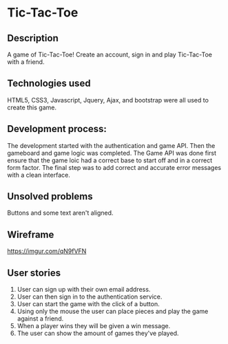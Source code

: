 # Tic-Tac-Toe

## Description
A game of Tic-Tac-Toe! Create an account, sign in and play Tic-Tac-Toe with a friend.

## Technologies used
HTML5, CSS3, Javascript, Jquery, Ajax, and bootstrap were all used to create this game.

## Development process:
The development started with the authentication and game API. Then the gameboard and game logic was completed. The Game API was done first ensure that the game loic had a correct base to start off and in a correct form factor. The final step was to add correct and accurate error messages with a clean interface.

## Unsolved problems
Buttons and some text aren't aligned.

## Wireframe
https://imgur.com/qN9fVFN

## User stories
1. User can sign up with their own email address.
2. User can then sign in to the authentication service.
3. User can start the game with the click of a button.
4. Using only the mouse the user can place pieces and play the game against a friend.
5. When a player wins they will be given a win message.
6. The user can show the amount of games they've played.

